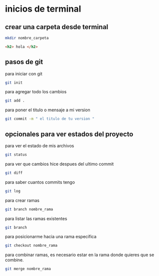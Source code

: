 # inicios de terminal

## crear una carpeta desde terminal 
```bash
mkdir nombre_carpeta
```   

```html
<h2> hola </h2>
``` 

## pasos de git 
para iniciar con git
```bash
git init
```

para agregar todo los cambios
```bash
git add .
```  

para poner el titulo o mensaje a mi version 
```bash
git commit -m " el titulo de tu version "
``` 

## opcionales para ver estados del proyecto

para ver el estado de mis archivos 
```bash
git status
```

para ver que cambios hice despues del ultimo commit 
```bash
git diff
``` 

para saber cuantos commits tengo 

```bash
git log
```
para crear ramas 
```bash
git branch nombre_rama
```
para listar las ramas existentes 
```bash
git branch 
```

para posicionarme hacia una rama especifica
```bash
git checkout nombre_rama
```
para combinar ramas, es necesario estar en la rama donde quieres que se combine. 
```bash
git merge nombre_rama
```








